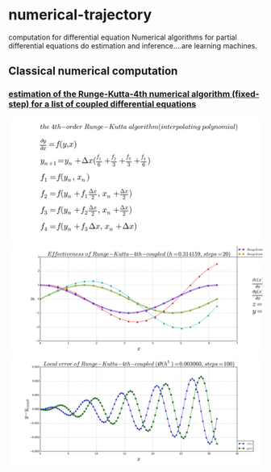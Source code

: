 # numerical-trajectory
computation for differential equation
Numerical algorithms for partial differential equations do estimation and inference....are learning machines.

## Classical numerical computation
### [estimation of the Runge-Kutta-4th numerical algorithm (fixed-step) for a list of coupled differential equations](https://github.com/alvason/probabilistic-numerical-computation/blob/master/runge_kutta.ipynb)
![](https://github.com/alvason/numerical-trajectory/blob/master/figure/runge-kutta-equation.png)
![](https://github.com/alvason/numerical-trajectory/blob/master/figure/runge-kutta-effectiveness.png)
![](https://github.com/alvason/numerical-trajectory/blob/master/figure/runge-kutta-local-error.png)
